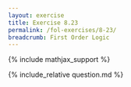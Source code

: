 ```yaml
---
layout: exercise
title: Exercise 8.23
permalink: /fol-exercises/8-23/
breadcrumb: First Order Logic
---
```


{% include mathjax_support %}

<div><i class="arrow-up loader" data-chapter="fol-exercises" data-exercise="ex_23" data-rating="0"></i></div>
{% include_relative question.md %}
